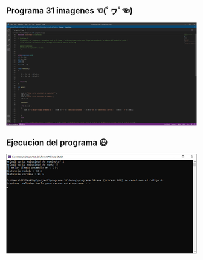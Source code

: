 ## Programa 31 imagenes ☜(ﾟヮﾟ☜)

![](https://github.com/jaberwooc/jaberwooc/blob/main/documentos/31_2.png)

## Ejecucion del programa 😃
![](https://github.com/jaberwooc/jaberwooc/blob/main/documentos/31.png)
